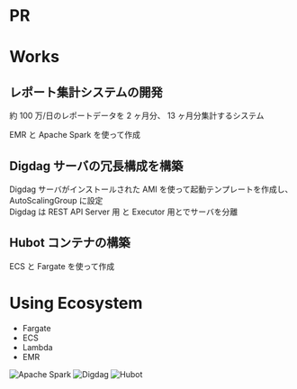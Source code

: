 # PR

# Works

## レポート集計システムの開発

約 100 万/日のレポートデータを 2 ヶ月分、 13 ヶ月分集計するシステム

EMR と Apache Spark を使って作成

## Digdag サーバの冗長構成を構築

Digdag サーバがインストールされた AMI を使って起動テンプレートを作成し、AutoScalingGroup に設定  
Digdag は REST API Server 用 と Executor 用とでサーバを分離

## Hubot コンテナの構築

ECS と Fargate を使って作成

# Using Ecosystem

- Fargate
- ECS
- Lambda
- EMR

![Apache Spark](/apache-spark.png 'Apache Spark')
![Digdag](/digdag.png 'Digdag')
![Hubot](/hubot.png 'Hubot')
